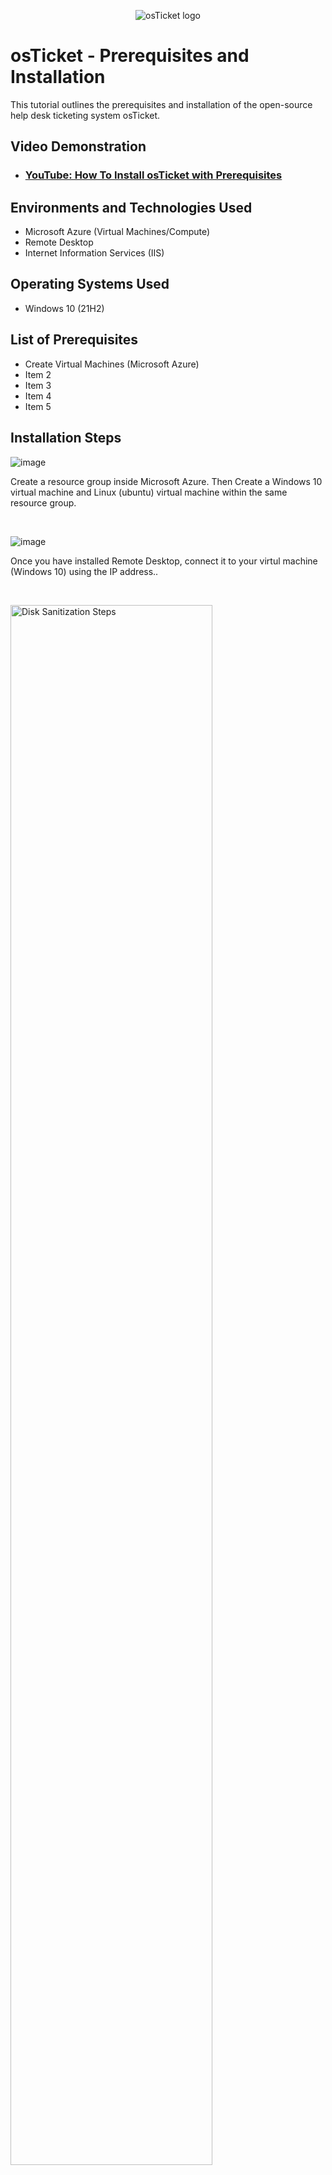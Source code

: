 
<p align="center">
<img src="https://i.imgur.com/Clzj7Xs.png" alt="osTicket logo"/>
</p>

<h1>osTicket - Prerequisites and Installation</h1>
This tutorial outlines the prerequisites and installation of the open-source help desk ticketing system osTicket.<br />


<h2>Video Demonstration</h2>

- ### [YouTube: How To Install osTicket with Prerequisites](https://www.youtube.com)

<h2>Environments and Technologies Used</h2>

- Microsoft Azure (Virtual Machines/Compute)
- Remote Desktop
- Internet Information Services (IIS)

<h2>Operating Systems Used </h2>

- Windows 10</b> (21H2)

<h2>List of Prerequisites</h2>

- Create Virtual Machines (Microsoft Azure)
- Item 2
- Item 3
- Item 4
- Item 5

<h2>Installation Steps</h2>

![image](https://github.com/user-attachments/assets/8e278649-dcd1-4bfa-8d59-24ccd352d4a2)

>>
</p>
<p>
Create a resource group inside Microsoft Azure. Then Create a Windows 10 virtual machine and Linux (ubuntu) virtual machine within the same resource group.
</p>
<br />

![image](https://github.com/user-attachments/assets/bdfa6452-eafc-4305-baa0-a39b268fbd7c)

Once you have installed Remote Desktop, connect it to your virtul machine (Windows 10) using the IP address.. 

</p>
<br />

<p>
<img src="https://i.imgur.com/DJmEXEB.png" height="80%" width="80%" alt="Disk Sanitization Steps"/>
</p>
<p>
Lorem ipsum dolor sit amet, consectetur adipiscing elit, sed do eiusmod tempor incididunt ut labore et dolore magna aliqua. Ut enim ad minim veniam, quis nostrud exercitation ullamco laboris nisi ut aliquip ex ea commodo consequat. Duis aute irure dolor in reprehenderit in voluptate velit esse cillum dolore eu fugiat nulla pariatur.
</p>
<br />
